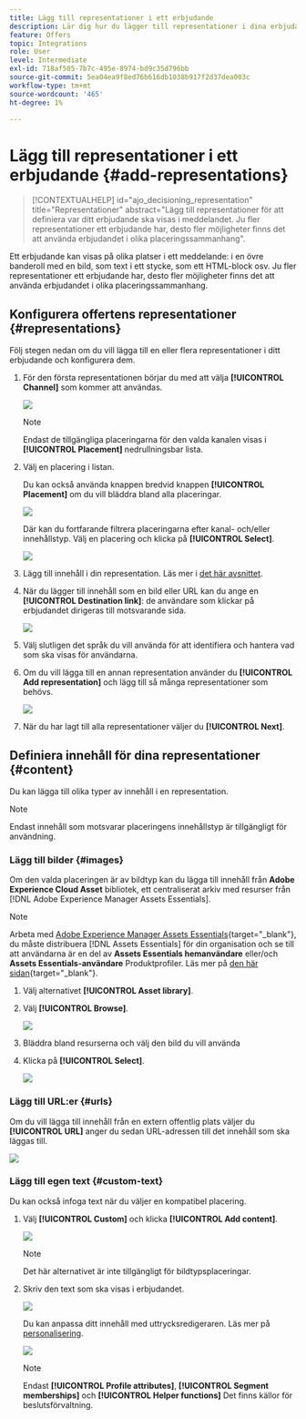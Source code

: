 ```yaml
---
title: Lägg till representationer i ett erbjudande
description: Lär dig hur du lägger till representationer i dina erbjudanden
feature: Offers
topic: Integrations
role: User
level: Intermediate
exl-id: 718af505-7b7c-495e-8974-bd9c35d796bb
source-git-commit: 5ea04ea9f8ed76b616db1038b917f2d37dea003c
workflow-type: tm+mt
source-wordcount: '465'
ht-degree: 1%

---
```


# Lägg till representationer i ett erbjudande {#add-representations}

>[!CONTEXTUALHELP]
>id="ajo_decisioning_representation"
>title="Representationer"
>abstract="Lägg till representationer för att definiera var ditt erbjudande ska visas i meddelandet. Ju fler representationer ett erbjudande har, desto fler möjligheter finns det att använda erbjudandet i olika placeringssammanhang&quot;.

Ett erbjudande kan visas på olika platser i ett meddelande: i en övre banderoll med en bild, som text i ett stycke, som ett HTML-block osv. Ju fler representationer ett erbjudande har, desto fler möjligheter finns det att använda erbjudandet i olika placeringssammanhang.

## Konfigurera offertens representationer {#representations}

Följ stegen nedan om du vill lägga till en eller flera representationer i ditt erbjudande och konfigurera dem.

1. För den första representationen börjar du med att välja **[!UICONTROL Channel]** som kommer att användas.

   ![](../assets/channel-placement.png)

   >[!NOTE]
   >
   >Endast de tillgängliga placeringarna för den valda kanalen visas i **[!UICONTROL Placement]** nedrullningsbar lista.

1. Välj en placering i listan.

   Du kan också använda knappen bredvid knappen **[!UICONTROL Placement]** om du vill bläddra bland alla placeringar.

   ![](../assets/browse-button-placements.png)

   Där kan du fortfarande filtrera placeringarna efter kanal- och/eller innehållstyp. Välj en placering och klicka på **[!UICONTROL Select]**.

   ![](../assets/browse-placements.png)

1. Lägg till innehåll i din representation. Läs mer i [det här avsnittet](#content).

1. När du lägger till innehåll som en bild eller URL kan du ange en **[!UICONTROL Destination link]**: de användare som klickar på erbjudandet dirigeras till motsvarande sida.

   ![](../assets/offer-destination-link.png)

1. Välj slutligen det språk du vill använda för att identifiera och hantera vad som ska visas för användarna.

1. Om du vill lägga till en annan representation använder du **[!UICONTROL Add representation]** och lägg till så många representationer som behövs.

   ![](../assets/offer-add-representation.png)

1. När du har lagt till alla representationer väljer du **[!UICONTROL Next]**.

## Definiera innehåll för dina representationer {#content}

Du kan lägga till olika typer av innehåll i en representation.

>[!NOTE]
>
>Endast innehåll som motsvarar placeringens innehållstyp är tillgängligt för användning.

### Lägg till bilder {#images}

Om den valda placeringen är av bildtyp kan du lägga till innehåll från **Adobe Experience Cloud Asset** bibliotek, ett centraliserat arkiv med resurser från [!DNL Adobe Experience Manager Assets Essentials].

>[!NOTE]
>
> Arbeta med [Adobe Experience Manager Assets Essentials](https://experienceleague.adobe.com/docs/experience-manager-assets-essentials/help/introduction.html?lang=en){target=&quot;_blank&quot;}, du måste distribuera [!DNL Assets Essentials] för din organisation och se till att användarna är en del av **Assets Essentials hemanvändare** eller/och **Assets Essentials-användare** Produktprofiler. Läs mer på [den här sidan](https://experienceleague.adobe.com/docs/experience-manager-assets-essentials/help/deploy-administer.html){target=&quot;_blank&quot;}.

1. Välj alternativet **[!UICONTROL Asset library]**.

1. Välj **[!UICONTROL Browse]**.

   ![](../assets/offer-browse-asset-library.png)

1. Bläddra bland resurserna och välj den bild du vill använda

1. Klicka på **[!UICONTROL Select]**.

   ![](../assets/offer-select-asset.png)

### Lägg till URL:er {#urls}

Om du vill lägga till innehåll från en extern offentlig plats väljer du **[!UICONTROL URL]** anger du sedan URL-adressen till det innehåll som ska läggas till.

![](../assets/offer-content-url.png)

### Lägg till egen text {#custom-text}

Du kan också infoga text när du väljer en kompatibel placering.

1. Välj **[!UICONTROL Custom]** och klicka **[!UICONTROL Add content]**.

   ![](../assets/offer-add-content.png)

   >[!NOTE]
   >
   >Det här alternativet är inte tillgängligt för bildtypsplaceringar.

1. Skriv den text som ska visas i erbjudandet.

   ![](../assets/offer-text-content.png)

   Du kan anpassa ditt innehåll med uttrycksredigeraren. Läs mer på [personalisering](../../personalization/personalize.md#use-expression-editor).

   ![](../assets/offer-personalization.png)

   >[!NOTE]
   >
   >Endast **[!UICONTROL Profile attributes]**, **[!UICONTROL Segment memberships]** och **[!UICONTROL Helper functions]** Det finns källor för beslutsförvaltning.
